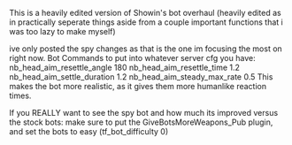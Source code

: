 This is a heavily edited version of Showin's bot overhaul
(heavily edited as in practically seperate things aside from a couple important functions that i was too lazy to make myself)

ive only posted the spy changes as that is the one im focusing the most on right now.
Bot Commands to put into whatever server cfg you have:
nb_head_aim_resettle_angle 180
nb_head_aim_resettle_time 1.2
nb_head_aim_settle_duration 1.2
nb_head_aim_steady_max_rate 0.5
This makes the bot more realistic, as it gives them more humanlike reaction times.

If you REALLY want to see the spy bot and how much its improved versus the stock bots:
make sure to put the GiveBotsMoreWeapons_Pub plugin, and set the bots to easy (tf_bot_difficulty 0)
